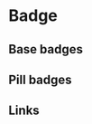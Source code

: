 # Badge

## Base badges 

<code-preview>
  <template>
    <span class="inline-block p-2 m-1 text-white bg-blue-500 rounded">Primary</span>
    <span class="inline-block p-2 m-1 text-white bg-gray-500 rounded">Secondary</span>
    <span class="inline-block p-2 m-1 text-white bg-green-400 rounded">Success</span>
    <span class="inline-block p-2 m-1 text-white bg-red-500 rounded">Danger</span>
    <span class="inline-block p-2 m-1 text-black bg-yellow-300 rounded">Warning</span>
    <span class="inline-block p-2 m-1 text-white bg-teal-400 rounded">Info</span>
    <span class="inline-block p-2 m-1 text-black bg-gray-200 rounded">Light</span>
    <span class="inline-block p-2 m-1 text-white bg-gray-800 rounded">Dark</span>
  </template>
</code-preview>

## Pill badges

<code-preview>
  <template>
    <span class="inline-block p-2 m-1 text-white bg-blue-500 rounded-full">Primary</span>
    <span class="inline-block p-2 m-1 text-white bg-gray-500 rounded-full">Secondary</span>
    <span class="inline-block p-2 m-1 text-white bg-green-400 rounded-full">Success</span>
    <span class="inline-block p-2 m-1 text-white bg-red-500 rounded-full">Danger</span>
    <span class="inline-block p-2 m-1 text-black bg-yellow-300 rounded-full">Warning</span>
    <span class="inline-block p-2 m-1 text-white bg-teal-400 rounded-full">Info</span>
    <span class="inline-block p-2 m-1 text-black bg-gray-200 rounded-full">Light</span>
    <span class="inline-block p-2 m-1 text-white bg-gray-800 rounded-full">Dark</span>
  </template>
</code-preview>

## Links

<code-preview>
  <template>
    <a href="#!" class="inline-block p-2 m-1 text-white bg-blue-500 rounded-full hover:no-underline hover:bg-blue-600">Primary</a>
    <a href="#!" class="inline-block p-2 m-1 text-white bg-gray-500 rounded-full hover:no-underline hover:bg-gray-600">Secondary</a>
    <a href="#!" class="inline-block p-2 m-1 text-white bg-green-400 rounded-full hover:no-underline hover:bg-green-500">Success</a>
    <a href="#!" class="inline-block p-2 m-1 text-white bg-red-500 rounded-full hover:no-underline hover:bg-red-600">Danger</a>
    <a href="#!" class="inline-block p-2 m-1 text-black bg-yellow-300 rounded-full hover:no-underline hover:bg-yellow-400">Warning</a>
    <a href="#!" class="inline-block p-2 m-1 text-white bg-teal-400 rounded-full hover:no-underline hover:bg-teal-500">Info</a>
    <a href="#!" class="inline-block p-2 m-1 text-black bg-gray-200 rounded-full hover:no-underline hover:bg-gray-300">Light</a>
    <a href="#!" class="inline-block p-2 m-1 text-white bg-gray-800 rounded-full hover:no-underline hover:bg-gray-900">Dark</a>
  </template>
</code-preview>